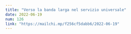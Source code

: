 ```yaml
---
title: "Verso la banda larga nel servizio universale"
date: 2022-06-19
num: 126
link: "https://mailchi.mp/f256cf5dabb6/2022-06-19"
---
```

